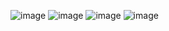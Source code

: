 ![image](https://github.com/NoozAbooz/2088S-OverUnder-2024/assets/105524304/59a07b4e-8718-4036-a5ed-a70532d76bf3)
![image](https://github.com/NoozAbooz/2088S-OverUnder-2024/assets/105524304/3f611d5c-13af-4a95-9409-6900816cdeb0)
![image](https://github.com/NoozAbooz/2088S-OverUnder-2024/assets/105524304/31c6b507-cae4-48ed-8d8e-6fac513e54c2)
![image](https://github.com/NoozAbooz/2088S-OverUnder-2024/assets/105524304/04a1375a-647f-492a-9d58-8b572fba4c3d)
